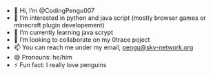 - 👋 Hi, I’m @CodingPengu007
- 👀 I’m interested in python and java script (mostly browser games or minecraft plugin developement)
- 🌱 I’m currently learning java scrypt
- 💞️ I’m looking to collaborate on my 0trace poject
- 📫 You can reach me under my email, pengu@sky-network.org
- 😄 Pronouns: he/him
- ⚡ Fun fact: I really love penguins

<!---
CodingPengu007/CodingPengu007 is a ✨ special ✨ repository because its `README.md` (this file) appears on your GitHub profile.
You can click the Preview link to take a look at your changes.
--->
